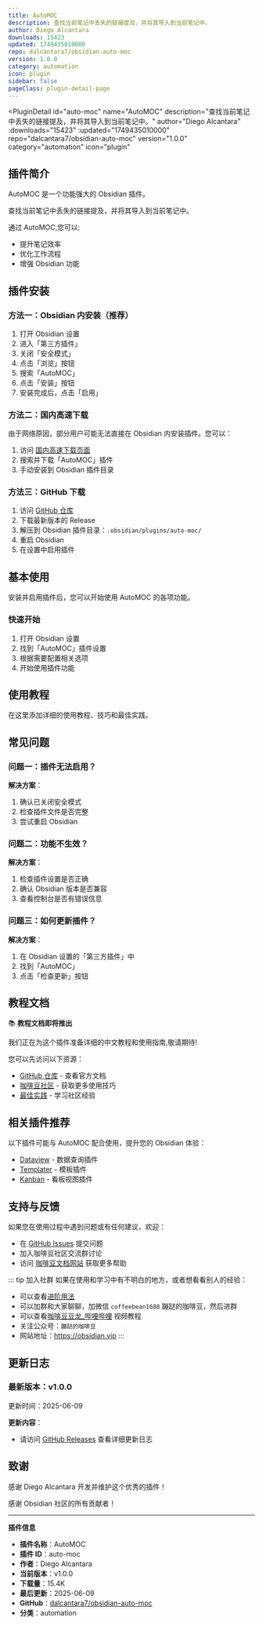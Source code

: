 ```yaml
---
title: AutoMOC
description: 查找当前笔记中丢失的链接提及，并将其导入到当前笔记中。
author: Diego Alcantara
downloads: 15423
updated: 1749435010000
repo: dalcantara7/obsidian-auto-moc
version: 1.0.0
category: automation
icon: plugin
sidebar: false
pageClass: plugin-detail-page
---
```


<PluginDetail
  id="auto-moc"
  name="AutoMOC"
  description="查找当前笔记中丢失的链接提及，并将其导入到当前笔记中。"
  author="Diego Alcantara"
  :downloads="15423"
  :updated="1749435010000"
  repo="dalcantara7/obsidian-auto-moc"
  version="1.0.0"
  category="automation"
  icon="plugin"
>

<!-- AUTO_GENERATED_START -->
## 插件简介

AutoMOC 是一个功能强大的 Obsidian 插件。

查找当前笔记中丢失的链接提及，并将其导入到当前笔记中。

通过 AutoMOC,您可以:

- 提升笔记效率
- 优化工作流程
- 增强 Obsidian 功能

<!-- AUTO_GENERATED_END -->

<!-- AUTO_GENERATED_START -->
## 插件安装

### 方法一：Obsidian 内安装（推荐）

1. 打开 Obsidian 设置
2. 进入「第三方插件」
3. 关闭「安全模式」
4. 点击「浏览」按钮
5. 搜索「AutoMOC」
6. 点击「安装」按钮
7. 安装完成后，点击「启用」

### 方法二：国内高速下载

由于网络原因，部分用户可能无法直接在 Obsidian 内安装插件。您可以：

1. 访问 [国内高速下载页面](/zh/documentation/obsidian-plugins-download.html)
2. 搜索并下载「AutoMOC」插件
3. 手动安装到 Obsidian 插件目录

### 方法三：GitHub 下载

1. 访问 [GitHub 仓库](https://github.com/dalcantara7/obsidian-auto-moc)
2. 下载最新版本的 Release
3. 解压到 Obsidian 插件目录：`.obsidian/plugins/auto-moc/`
4. 重启 Obsidian
5. 在设置中启用插件

## 基本使用

安装并启用插件后，您可以开始使用 AutoMOC 的各项功能。

### 快速开始

1. 打开 Obsidian 设置
2. 找到「AutoMOC」插件设置
3. 根据需要配置相关选项
4. 开始使用插件功能

<!-- AUTO_GENERATED_END -->

<!-- CUSTOM_CONTENT_START:tutorial -->
## 使用教程

在这里添加详细的使用教程、技巧和最佳实践。

<!-- CUSTOM_CONTENT_END:tutorial -->

<!-- SHARED_CONTENT_START -->
## 常见问题

### 问题一：插件无法启用？

**解决方案**：
1. 确认已关闭安全模式
2. 检查插件文件是否完整
3. 尝试重启 Obsidian

### 问题二：功能不生效？

**解决方案**：
1. 检查插件设置是否正确
2. 确认 Obsidian 版本是否兼容
3. 查看控制台是否有错误信息

### 问题三：如何更新插件？

**解决方案**：
1. 在 Obsidian 设置的「第三方插件」中
2. 找到「AutoMOC」
3. 点击「检查更新」按钮

## 教程文档

📚 **教程文档即将推出**

我们正在为这个插件准备详细的中文教程和使用指南,敬请期待!

您可以先访问以下资源：
- [GitHub 仓库](https://github.com/dalcantara7/obsidian-auto-moc) - 查看官方文档
- [咖啡豆社区](/zh/bases/) - 获取更多使用技巧
- [最佳实践](/zh/best-practices/) - 学习社区经验

## 相关插件推荐

以下插件可能与 AutoMOC 配合使用，提升您的 Obsidian 体验：

- [Dataview](/zh/plugins/dataview.html) - 数据查询插件
- [Templater](/zh/plugins/templater-obsidian.html) - 模板插件
- [Kanban](/zh/plugins/obsidian-kanban.html) - 看板视图插件

## 支持与反馈

如果您在使用过程中遇到问题或有任何建议，欢迎：

- 在 [GitHub Issues](https://github.com/dalcantara7/obsidian-auto-moc/issues) 提交问题
- 加入咖啡豆社区交流群讨论
- 访问 [咖啡豆文档网站](https://obsidian.vip) 获取更多帮助

::: tip 加入社群
如果在使用和学习中有不明白的地方，或者想看看别人的经验：
- 可以查看[进阶用法](/zh/advanced)
- 可以加群和大家聊聊，加微信 `coffeebean1688` 蹦跶的咖啡豆，然后进群
- 可以查看[咖啡豆豆龙_哔哩哔哩](https://space.bilibili.com/618777356) 视频教程
- 关注公众号：`蹦跶的咖啡豆`
- 网站地址：https://obsidian.vip
:::
<!-- SHARED_CONTENT_END -->

<!-- AUTO_GENERATED_START -->
## 更新日志

### 最新版本：v1.0.0

更新时间：2025-06-09

**更新内容**：
- 请访问 [GitHub Releases](https://github.com/dalcantara7/obsidian-auto-moc/releases) 查看详细更新日志

## 致谢

感谢 Diego Alcantara 开发并维护这个优秀的插件！

感谢 Obsidian 社区的所有贡献者！

---

**插件信息**
- **插件名称**：AutoMOC
- **插件 ID**：auto-moc
- **作者**：Diego Alcantara
- **当前版本**：v1.0.0
- **下载量**：15.4K
- **最后更新**：2025-06-09
- **GitHub**：[dalcantara7/obsidian-auto-moc](https://github.com/dalcantara7/obsidian-auto-moc)
- **分类**：automation
<!-- AUTO_GENERATED_END -->

</PluginDetail>

